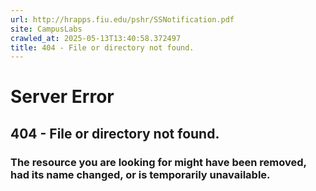 ```yaml
---
url: http://hrapps.fiu.edu/pshr/SSNotification.pdf
site: CampusLabs
crawled_at: 2025-05-13T13:40:58.372497
title: 404 - File or directory not found.
---
```


# Server Error
## 404 - File or directory not found.
### The resource you are looking for might have been removed, had its name changed, or is temporarily unavailable.
